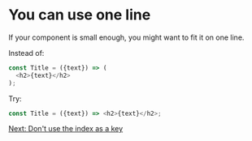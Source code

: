 # You can use one line

If your component is small enough, you might want to fit it on one line.

Instead of:

```javascript
const Title = ({text}) => (
  <h2>{text}</h2>
);
```

Try:

```javascript
const Title = ({text}) => <h2>{text}</h2>;
```

[Next: Don't use the index as a key](dont-use-the-index-as-a-key.md)
